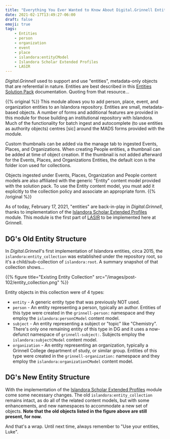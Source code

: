 ```yaml
---
title: "Everything You Ever Wanted to Know About Digital.Grinnell Entities, but were Afraid to Ask"
date: 2021-02-17T13:49:27-06:00
draft: false
emoji: true
tags:
    - Entities
    - person
    - organization
    - event
    - place
    - islandora:entityCModel
    - Islandora Scholar Extended Profiles
    - LASIR
---
```


_Digital.Grinnell_ used to support and use "entities", metadata-only objects that are referential in nature. Entities are best described in this [Entities Solution Pack](https://wiki.lyrasis.org/display/ISLANDORA715/Entities+Solution+Pack) documentation. Quoting from that resource...

{{% original %}}
This module allows you to add person, place, event, and organization entities to an Islandora repository. Entities are small, metadata-based objects. A number of forms and additional features are provided in this module for those building an institutional repository with Islandora. Much of the functionality for batch ingest and autocomplete (to use entities as authority objects) centres [sic] around the MADS forms provided with the module.

 Custom thumbnails can be added via the manage tab to ingested Events, Places, and Organizations. When creating People entities, a thumbnail can be added at time of object creation. If the thumbnail is not added afterward for the Events, Places, and Organizations Entities, the default icon is the folder icon used for collections.

Objects ingested under Events, Places, Organization and People content models are also affiliated with the generic "Entity" content model provided with the solution pack. To use the Entity content model, you must add it explicitly to the collection policy and associate an appropriate form.
{{% /original %}}

As of today, February 17, 2021, "entities" are back-in-play in _Digital.Grinnell_, thanks to implementation of the [Islandora Scholar Extended Profiles](https://github.com/Islandora-Collaboration-Group/islandora_scholar_profiles) module.  This module is the first part of [LASIR](https://github.com/Islandora-Collaboration-Group/LASIR) to be implemented here at Grinnell.

## DG's Old Entity Structure

In _Digital.Grinnell_'s first implementation of Islandora entities, circa 2015, the `islandora:entity_collection` was established under the repository root, so it's a child/sub-collection of `islandora:root`.  A summary snapshot of that collection shows...

{{% figure title="Existing Entity Collection" src="/images/post-102/entity_collection.png" %}}

Entity objects in this collection were of 4 types:

  - `entity` - A generic entity type that was previously NOT used.
  - `person` - An entity representing a person, typically an author. Entities of this type were created in the `grinnell-person:` namespace and they employ the `islandora:personCModel` content model.
  - `subject` - An entity representing a subject or "topic" like "Chemistry". There's only one remaining entity of this type in DG and it uses a now-defunct namespace of `grinnell-subject:`. Subjects employ the `islandora:subjectCModel` content model.
  - `organization` - An entity representing an organization, typically a Grinnell College department of study, or similar group. Entities of this type were created in the `grinnell-organization:` namespace and they employ the `islandora:organizationCModel` content model.

## DG's New Entity Structure

With the implementation of the [Islandora Scholar Extended Profiles](https://github.com/Islandora-Collaboration-Group/islandora_scholar_profiles) module come some necessary changes. The old `islandora:entity_collection` remains intact, as do all of the related content models, but with some enhancements, and new namespaces to accommodate a new set of objects.  **Note that the old objects listed in the figure above are still present, for now.**






And that's a wrap.  Until next time, always remember to "Use your entities, Luke".
